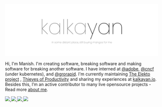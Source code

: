 ![banner](/static/banner.jpg)

Hi, I'm Manish. I'm creating software, breaking software and making software for breaking another software. I have interned at [@adobe](https://github.com/adobe), [@cncf](https://github.com/cncf) (under kubernetes), and [@grorapid](https://www.grorapid.com). I'm currently maintaining [The Elekto project](https://elekto.io) , [Thieves of Productivity](https://toproductivity.kalkayan.io/) and sharing my experiences at [kalkayan.io](https://www.kalkayan.io). Besides this, I’m an active contributor to many live opensource projects - Read more [about me](https://www.kalkayan.io/about/).




<!-- Mail to -->
<a href="mailto:rec.manish.sahani@gmail.com">
    <img width="30" src="https://img.icons8.com/material/120/000000/google-logo--v1.png"/>
</a>

<!-- Linkedin -->
<a href="https://www.linkedin.com/in/manishsahani/">
    <img width="30" src="https://img.icons8.com/ios-glyphs/120/000000/linkedin-circled.png"/>
</a>

<!-- Github -->
<a href="https://github.com/kalkayan/">
    <img width="30" src="https://img.icons8.com/material-sharp/120/000000/github.png"/>
</a>

<a href="https://open.spotify.com/user/sy6eqinfdpxilwe9si9vf0bxs">
    <img width="30" src="https://img.icons8.com/fluent-systems-filled/48/000000/spotify.png"/>
</a>
